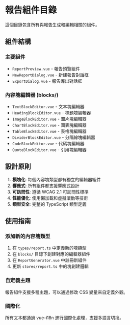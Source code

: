 # 報告組件目錄

這個目錄包含所有與報告生成和編輯相關的組件。

## 組件結構

### 主要組件
- `ReportPreview.vue` - 報告預覽組件
- `NewReportDialog.vue` - 新建報告對話框
- `ExportDialog.vue` - 報告導出對話框

### 內容塊編輯器 (blocks/)
- `TextBlockEditor.vue` - 文本塊編輯器
- `HeadingBlockEditor.vue` - 標題塊編輯器
- `ImageBlockEditor.vue` - 圖片塊編輯器
- `ChartBlockEditor.vue` - 圖表塊編輯器
- `TableBlockEditor.vue` - 表格塊編輯器
- `DividerBlockEditor.vue` - 分隔線塊編輯器
- `CodeBlockEditor.vue` - 代碼塊編輯器
- `QuoteBlockEditor.vue` - 引用塊編輯器

## 設計原則

1. **模塊化**: 每個內容塊類型都有獨立的編輯器組件
2. **響應式**: 所有組件都支援響應式設計
3. **可訪問性**: 遵循 WCAG 2.1 可訪問性標準
4. **性能優化**: 使用懶加載和虛擬滾動等技術
5. **類型安全**: 完整的 TypeScript 類型定義

## 使用指南

### 添加新的內容塊類型

1. 在 `types/report.ts` 中定義新的塊類型
2. 在 `blocks/` 目錄下創建對應的編輯器組件
3. 在 `ReportGenerator.vue` 中註冊新組件
4. 更新 `stores/report.ts` 中的塊創建邏輯

### 自定義主題

報告組件支援多種主題，可以通過修改 CSS 變量來自定義外觀。

### 國際化

所有文本都通過 vue-i18n 進行國際化處理，支援多語言切換。